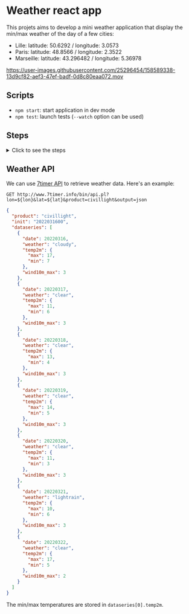 # Weather react app

This projets aims to develop a mini weather application that display the min/max weather of the day of a few cities:

- Lille: latitude: 50.6292 / longitude: 3.0573
- Paris: latitude: 48.8566 / longitude: 2.3522
- Marseille: latitude: 43.296482 / longitude: 5.36978

https://user-images.githubusercontent.com/25296454/158589338-13d9cf82-aef3-47ef-badf-0d8c80eaa072.mov

## Scripts

- `npm start`: start application in dev mode
- `npm test`: launch tests (`--watch` option can be used)

## Steps

<details>
  <summary>Click to see the steps</summary>
  
  1. List all components you will need
  2. Create the `Cities` component
    - props: `cities` + `onChange`
  3. Create the `Weather` component
    - props: `min` + `max`
  4. Call the `weather api` when selecting a `city` to retrieve `min`/`max`
</details>

## Weather API

We can use [7timer API](http://www.7timer.info/doc.php) to retrieve weather data. Here's an example:

`GET http://www.7timer.info/bin/api.pl?lon=${lon}&lat=${lat}&product=civillight&output=json`

```json
{
  "product": "civillight",
  "init": "2022031600",
  "dataseries": [
    {
      "date": 20220316,
      "weather": "cloudy",
      "temp2m": {
        "max": 17,
        "min": 7
      },
      "wind10m_max": 3
    },
    {
      "date": 20220317,
      "weather": "clear",
      "temp2m": {
        "max": 11,
        "min": 6
      },
      "wind10m_max": 3
    },
    {
      "date": 20220318,
      "weather": "clear",
      "temp2m": {
        "max": 13,
        "min": 4
      },
      "wind10m_max": 3
    },
    {
      "date": 20220319,
      "weather": "clear",
      "temp2m": {
        "max": 14,
        "min": 5
      },
      "wind10m_max": 3
    },
    {
      "date": 20220320,
      "weather": "clear",
      "temp2m": {
        "max": 11,
        "min": 3
      },
      "wind10m_max": 3
    },
    {
      "date": 20220321,
      "weather": "lightrain",
      "temp2m": {
        "max": 10,
        "min": 6
      },
      "wind10m_max": 3
    },
    {
      "date": 20220322,
      "weather": "clear",
      "temp2m": {
        "max": 17,
        "min": 5
      },
      "wind10m_max": 2
    }
  ]
}
```

The min/max temperatures are stored in `dataseries[0].temp2m`.
